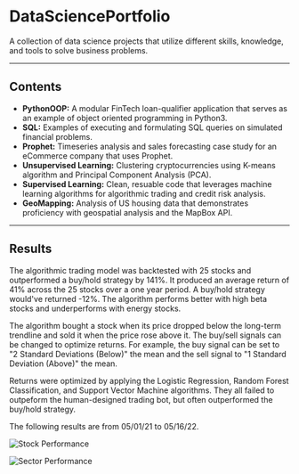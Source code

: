 # DataSciencePortfolio

A collection of data science projects that utilize different skills, knowledge, and tools to solve business problems.

---

## Contents

- **PythonOOP:** A modular FinTech loan-qualifier application that serves as an example of object oriented programming in Python3.
- **SQL:** Examples of executing and formulating SQL queries on simulated financial problems.
- **Prophet:** Timeseries analysis and sales forecasting case study for an eCommerce company that uses Prophet.
- **Unsupervised Learning:** Clustering cryptocurrencies using K-means algorithm and Principal Component Analysis (PCA).
- **Supervised Learning:** Clean, resuable code that leverages machine learning algorithms for algorithmic trading and credit risk analysis.
- **GeoMapping:** Analysis of US housing data that demonstrates proficiency with geospatial analysis and the MapBox API.

---

## Results

The algorithmic trading model was backtested with 25 stocks and outperformed a buy/hold strategy by 141%. It produced an average return of 41% across the 25 stocks over a one year period. A buy/hold strategy would've returned -12%. The algorithm performs better with high beta stocks and underperforms with energy stocks.

The algorithm bought a stock when its price dropped below the long-term trendline and sold it when the price rose above it. The buy/sell signals can be changed to optimize returns. For example, the buy signal can be set to "2 Standard Deviations (Below)" the mean and the sell signal to "1 Standard Deviation (Above)" the mean.

Returns were optimized by applying the Logistic Regression, Random Forest Classification, and Support Vector Machine algorithms. They all failed to outpeform the human-designed trading bot, but often outperformed the buy/hold strategy.

The following results are from 05/01/21 to 05/16/22.

![Stock Performance](images/stock_performance.png)

![Sector Performance](images/sector_performance.png)
